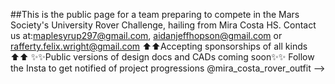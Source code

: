 ##This is the public page for a team preparing to compete in the Mars Society's University Rover Challenge, hailing from Mira Costa HS.
Contact us at:maplesyrup297@gmail.com, aidanjeffhopson@gmail.com or rafferty.felix.wright@gmail.com
⬆️⬆️Accepting sponsorships of all kinds ⬆️⬆️
✨✨Public versions of design docs and CADs coming soon✨✨
Follow the Insta to get notified of project progressions @mira_costa_rover_outfit
-->
